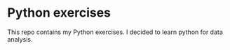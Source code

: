 # Python exercises

This repo contains my Python exercises.
I decided to learn python for data analysis.
